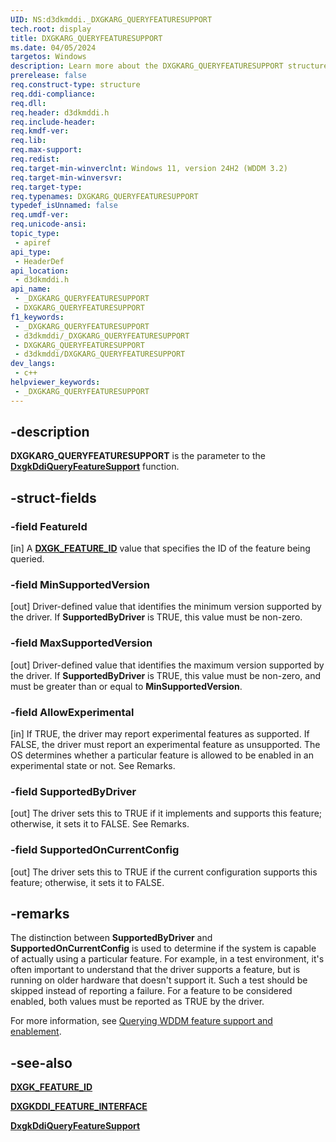 ```yaml
---
UID: NS:d3dkmddi._DXGKARG_QUERYFEATURESUPPORT
tech.root: display
title: DXGKARG_QUERYFEATURESUPPORT
ms.date: 04/05/2024
targetos: Windows
description: Learn more about the DXGKARG_QUERYFEATURESUPPORT structure.
prerelease: false
req.construct-type: structure
req.ddi-compliance: 
req.dll: 
req.header: d3dkmddi.h
req.include-header: 
req.kmdf-ver: 
req.lib: 
req.max-support: 
req.redist: 
req.target-min-winverclnt: Windows 11, version 24H2 (WDDM 3.2)
req.target-min-winversvr: 
req.target-type: 
req.typenames: DXGKARG_QUERYFEATURESUPPORT
typedef_isUnnamed: false
req.umdf-ver: 
req.unicode-ansi: 
topic_type:
 - apiref
api_type:
 - HeaderDef
api_location:
 - d3dkmddi.h
api_name:
 - _DXGKARG_QUERYFEATURESUPPORT
 - DXGKARG_QUERYFEATURESUPPORT
f1_keywords:
 - _DXGKARG_QUERYFEATURESUPPORT
 - d3dkmddi/_DXGKARG_QUERYFEATURESUPPORT
 - DXGKARG_QUERYFEATURESUPPORT
 - d3dkmddi/DXGKARG_QUERYFEATURESUPPORT
dev_langs:
 - c++
helpviewer_keywords:
 - _DXGKARG_QUERYFEATURESUPPORT
---
```


## -description

**DXGKARG_QUERYFEATURESUPPORT** is the parameter to the [**DxgkDdiQueryFeatureSupport**](nc-d3dkmddi-dxgkddi_queryfeaturesupport.md) function.

## -struct-fields

### -field FeatureId

[in] A [**DXGK_FEATURE_ID**](../d3dukmdt/ne-d3dukmdt-dxgk_feature_id.md) value that specifies the ID of the feature being queried.

### -field MinSupportedVersion

[out] Driver-defined value that identifies the minimum version supported by the driver. If **SupportedByDriver** is TRUE, this value must be non-zero.

### -field MaxSupportedVersion

[out] Driver-defined value that identifies the maximum version supported by the driver. If **SupportedByDriver** is TRUE, this value must be non-zero, and must be greater than or equal to **MinSupportedVersion**.

### -field AllowExperimental

[in] If TRUE, the driver may report experimental features as supported. If FALSE, the driver must report an experimental feature as unsupported. The OS determines whether a particular feature is allowed to be enabled in an experimental state or not. See Remarks.

### -field SupportedByDriver

[out] The driver sets this to TRUE if it implements and supports this feature; otherwise, it sets it to FALSE. See Remarks.

### -field SupportedOnCurrentConfig

[out] The driver sets this to TRUE if the current configuration supports this feature; otherwise, it sets it to FALSE.

## -remarks

The distinction between **SupportedByDriver** and **SupportedOnCurrentConfig** is used to determine if the system is capable of actually using a particular feature. For example, in a test environment, it's often important to understand that the driver supports a feature, but is running on older hardware that doesn't support it. Such a test should be skipped instead of reporting a failure. For a feature to be considered enabled, both values must be reported as TRUE by the driver.

For more information, see [Querying WDDM feature support and enablement](/windows-hardware/drivers/display/querying-wddm-feature-support-and-enablement).

## -see-also

[**DXGK_FEATURE_ID**](../d3dukmdt/ne-d3dukmdt-dxgk_feature_id.md)

[**DXGKDDI_FEATURE_INTERFACE**](../dispmprt/ns-dispmprt-dxgkddi_feature_interface.md)

[**DxgkDdiQueryFeatureSupport**](nc-d3dkmddi-dxgkddi_queryfeaturesupport.md)
